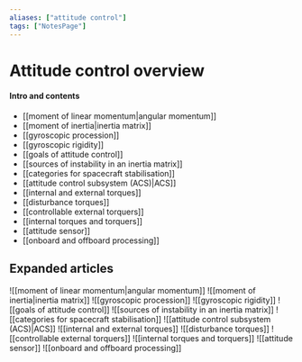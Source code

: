 ```yaml
---
aliases: ["attitude control"]
tags: ["NotesPage"]
---
```


# Attitude control overview

#### Intro and contents
- [[moment of linear momentum|angular momentum]]
- [[moment of inertia|inertia matrix]]
- [[gyroscopic procession]]
- [[gyroscopic rigidity]]
- [[goals of attitude control]]
- [[sources of instability in an inertia matrix]]
- [[categories for spacecraft stabilisation]]
- [[attitude control subsystem (ACS)|ACS]]
- [[internal and external torques]]
- [[disturbance torques]]
- [[controllable external torquers]]
- [[internal torques and torquers]]
- [[attitude sensor]]
- [[onboard and offboard processing]]


## Expanded articles
![[moment of linear momentum|angular momentum]]
![[moment of inertia|inertia matrix]]
![[gyroscopic procession]]
![[gyroscopic rigidity]]
![[goals of attitude control]]
![[sources of instability in an inertia matrix]]
![[categories for spacecraft stabilisation]]
![[attitude control subsystem (ACS)|ACS]]
![[internal and external torques]]
![[disturbance torques]]
![[controllable external torquers]]
![[internal torques and torquers]]
![[attitude sensor]]
![[onboard and offboard processing]]
